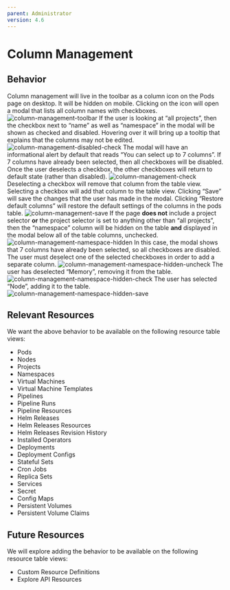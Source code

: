 ```yaml
---
parent: Administrator
version: 4.6
---
```


# Column Management

## Behavior
Column management will live in the toolbar as a column icon on the Pods page on desktop. It will be hidden on mobile. Clicking on the icon will open a modal that lists all column names with checkboxes.
![column-management-toolbar](img/column-management-toolbar.png)
If the user is looking at “all projects”, then the checkbox next to “name” as well as “namespace”  in the modal will be shown as checked and disabled. Hovering over it will bring up a tooltip that explains that the columns may not be edited.
![column-management-disabled-check](img/column-management-disabled-check.png)
The modal will have an informational alert by default that reads “You can select up to 7 columns”. If 7 columns have already been selected, then all checkboxes will be disabled. Once the user deselects a checkbox, the other checkboxes will return to default state (rather than disabled). 
![column-management-check](img/column-management-check.png)
Deselecting a checkbox will remove that column from the table view. Selecting a checkbox will add that column to the table view. Clicking “Save” will save the changes that the user has made in the modal. Clicking “Restore default columns” will restore the default settings of the columns in the pods table.
![column-management-save](img/column-management-save.png)
If the page **does not** include a project selector **or** the project selector is set to anything other than “all projects”, then the “namespace” column will be hidden on the table **and** displayed in the modal below all of the table columns, unchecked.
![column-management-namespace-hidden](img/column-management-namespace-hidden.png)
In this case, the modal shows that 7 columns have already been selected, so all checkboxes are disabled. The user must deselect one of the selected checkboxes in order to add a separate column.
![column-management-namespace-hidden-uncheck](img/column-management-namespace-hidden-uncheck.png)
The user has deselected “Memory”, removing it from the table.
![column-management-namespace-hidden-check](img/column-management-namespace-hidden-check.png)
The user has selected “Node”, adding it to the table.
![column-management-namespace-hidden-save](img/column-management-namespace-hidden-save.png)

## Relevant Resources
We want the above behavior to be available on the following resource table views:
- Pods
- Nodes
- Projects
- Namespaces
- Virtual Machines
- Virtual Machine Templates
- Pipelines
- Pipeline Runs
- Pipeline Resources
- Helm Releases
- Helm Releases Resources
- Helm Releases Revision History
- Installed Operators
- Deployments
- Deployment Configs
- Stateful Sets
- Cron Jobs
- Replica Sets
- Services
- Secret
- Config Maps
- Persistent Volumes
- Persistent Volume Claims

## Future Resources
We will explore adding the behavior to be available on the following resource table views:
- Custom Resource Definitions
- Explore API Resources
